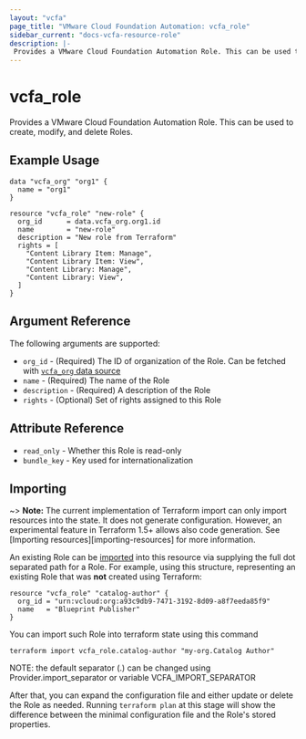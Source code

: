 ```yaml
---
layout: "vcfa"
page_title: "VMware Cloud Foundation Automation: vcfa_role"
sidebar_current: "docs-vcfa-resource-role"
description: |-
 Provides a VMware Cloud Foundation Automation Role. This can be used to create, modify, and delete Roles.
---
```


# vcfa\_role

Provides a VMware Cloud Foundation Automation Role. This can be used to create, modify, and delete Roles.

## Example Usage

```hcl
data "vcfa_org" "org1" {
  name = "org1"
}

resource "vcfa_role" "new-role" {
  org_id      = data.vcfa_org.org1.id
  name        = "new-role"
  description = "New role from Terraform"
  rights = [
    "Content Library Item: Manage",
    "Content Library Item: View",
    "Content Library: Manage",
    "Content Library: View",
  ]
}
```

## Argument Reference

The following arguments are supported:

* `org_id` - (Required) The ID of organization of the Role. Can be fetched with [`vcfa_org` data source](/providers/vmware/vcfa/latest/docs/data-sources/org)
* `name` - (Required) The name of the Role
* `description` - (Required) A description of the Role
* `rights` - (Optional) Set of rights assigned to this Role

## Attribute Reference

* `read_only` - Whether this Role is read-only
* `bundle_key` - Key used for internationalization

## Importing

~> **Note:** The current implementation of Terraform import can only import resources into the
state. It does not generate configuration. However, an experimental feature in Terraform 1.5+ allows
also code generation. See [Importing resources][importing-resources] for more information.

An existing Role can be [imported][docs-import] into this resource via supplying the full dot separated path for a Role.
For example, using this structure, representing an existing Role that was **not** created using Terraform:

```hcl
resource "vcfa_role" "catalog-author" {
  org_id = "urn:vcloud:org:a93c9db9-7471-3192-8d09-a8f7eeda85f9"
  name   = "Blueprint Publisher"
}
```

You can import such Role into terraform state using this command

```
terraform import vcfa_role.catalog-author "my-org.Catalog Author"
```

NOTE: the default separator (.) can be changed using Provider.import_separator or variable VCFA_IMPORT_SEPARATOR

[docs-import]:https://www.terraform.io/docs/import/

After that, you can expand the configuration file and either update or delete the Role as needed. Running `terraform plan`
at this stage will show the difference between the minimal configuration file and the Role's stored properties.
